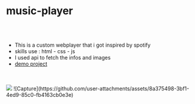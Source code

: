 # music-player
<br><br>
<ul>
    <li>This is a custom webplayer that i got inspired by spotify</li>
    <li>skills use : html - css - js</li>
    <li>I used api to fetch the infos and images</li>
    <li><a href="https://kia-torkashvand.github.io/music-player/">demo project</a></li>
</ul>
<br><br>
<img src="https://github.com/user-attachments/assets/8a375498-3bf1-4ed9-85c0-fb4163cb0e3e">
![Capture](https://github.com/user-attachments/assets/8a375498-3bf1-4ed9-85c0-fb4163cb0e3e)
